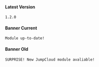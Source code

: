 #### Latest Version

```
1.2.0
```

#### Banner Current

```
Module up-to-date!
```

#### Banner Old

```
SURPRISE! New JumpCloud module avaliable!
```
